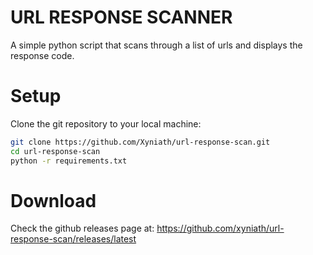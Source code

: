 # URL RESPONSE SCANNER
A simple python script that scans through a list of urls and displays the response code.

# Setup
Clone the git repository to your local machine:

```bash
git clone https://github.com/Xyniath/url-response-scan.git
cd url-response-scan
python -r requirements.txt
```

# Download
Check the github releases page at: https://github.com/xyniath/url-response-scan/releases/latest